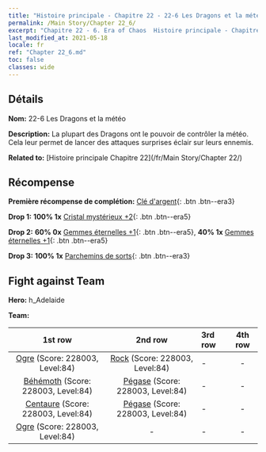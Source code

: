 ```yaml
---
title: "Histoire principale - Chapitre 22 - 22-6 Les Dragons et la météo"
permalink: /Main Story/Chapter 22_6/
excerpt: "Chapitre 22 - 6. Era of Chaos  Histoire principale - Chapitre 22_6. 22-6 Les Dragons et la météo"
last_modified_at: 2021-05-18
locale: fr
ref: "Chapter 22_6.md"
toc: false
classes: wide
---
```


## Détails

 **Nom:** 22-6 Les Dragons et la météo

 **Description:** La plupart des Dragons ont le pouvoir de contrôler la météo. Cela leur permet de lancer des attaques surprises éclair sur leurs ennemis.

 **Related to:** [Histoire principale Chapitre 22](/fr/Main Story/Chapter 22/)

## Récompense

 **Première récompense de complétion:** [Clé d'argent](/ItemsFR/con_693/){: .btn .btn--era3}

 **Drop 1:** **100% 1x** [Cristal mystérieux +2](/ItemsFR/mat_80/){: .btn .btn--era5}

 **Drop 2:** **60% 0x** [Gemmes éternelles +1](/ItemsFR/mat_72/){: .btn .btn--era5}, **40% 1x** [Gemmes éternelles +1](/ItemsFR/mat_72/){: .btn .btn--era5}

 **Drop 3:** **100% 1x** [Parchemins de sorts](/ItemsFR/con_694/){: .btn .btn--era3}


## Fight against Team
 **Hero:** h_Adelaide

 **Team:**


  | 1st row | 2nd row | 3rd row | 4th row |
  |:----:|:----:|:----|:----:|
  | [Ogre](/fr/units/Ogre/) (Score: 228003, Level:84)  | [Rock](/fr/units/Roc/) (Score: 228003, Level:84)  | - | - |
  | [Béhémoth](/fr/units/Behemoth/) (Score: 228003, Level:84)  | [Pégase](/fr/units/Pegasus/) (Score: 228003, Level:84)  | - | - |
  | [Centaure](/fr/units/Centaur/) (Score: 228003, Level:84)  | [Pégase](/fr/units/Pegasus/) (Score: 228003, Level:84)  | - | - |
  | [Ogre](/fr/units/Ogre/) (Score: 228003, Level:84)  | - | - | - |


